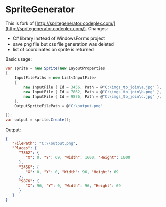 ﻿# SpriteGenerator

This is fork of [http://spritegenerator.codeplex.com/](http://spritegenerator.codeplex.com/).
Changes:
- C# library instead of  WindowsForms project
- save png file but css file generation was deleted
- list of coordinates on sprite is returned

Basic usage:
```cs
var sprite = new Sprite(new LayoutProperties
{
    InputFilePaths = new List<InputFile>
    {
        new InputFile { Id = 3456, Path = @"C:\imgs_to_join\a.jpg" },
        new InputFile { Id = 7862, Path = @"C:\imgs_to_join\b.png" },
        new InputFile { Id = 9876, Path = @"C:\imgs_to_join\c.jpg" },
    },
    OutputSpriteFilePath = @"C:\output.png"

});
var output = sprite.Create();
```

Output:
```json
{
   "FilePath": "C:\\output.png",
   "Places": {
      "7862": {
         "X": 0, "Y": 69, "Width": 1600, "Height": 1000
      },
      "3456": {
         "X": 0, "Y": 0, "Width": 96, "Height": 69
      },
      "9876": {
         "X": 96, "Y": 0, "Width": 96, "Height": 69
      }
   }
}
```
